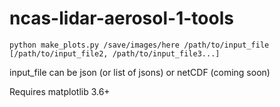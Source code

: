 # ncas-lidar-aerosol-1-tools

```
python make_plots.py /save/images/here /path/to/input_file [/path/to/input_file2, /path/to/input_file3...]
```

input_file can be json (or list of jsons) or netCDF (coming soon)


Requires matplotlib 3.6+
